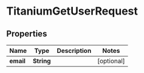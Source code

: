 

# TitaniumGetUserRequest


## Properties

| Name | Type | Description | Notes |
|------------ | ------------- | ------------- | -------------|
|**email** | **String** |  |  [optional] |




